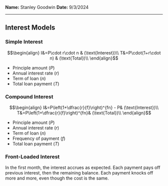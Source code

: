 **Name:** Stanley Goodwin
**Date:** 9/3/2024

---
## Interest Models

### Simple Interest
$$\begin{align}
I&=P\cdot r\cdot n & (\text{Interest})\\
T&=P\cdot(1+r\cdot n) & (\text{Total})\\
\end{align}$$
 - Principle amount $(P)$
 - Annual interest rate $(r)$
 - Term of loan $(n)$
 - Total loan payment $(T)$


### Compound Interest
$$\begin{align}
I&=P\left(1+\dfrac{r}{f}\right)^{fn} - P& (\text{Interest})\\
T&=P\left(1+\dfrac{r}{f}\right)^{fn}& (\text{Total})\\
\end{align}$$
 - Principle amount $(P)$
 - Annual interest rate $(r)$
 - Term of loan $(n)$
 - Frequency of payment $(f)$
 - Total loan payment $(T)$

### Front-Loaded Interest
In the first month, the interest accrues as expected.
Each payment pays off previous interest, then the remaining balance.
Each payment knocks off more and more, even though the cost is the same.



